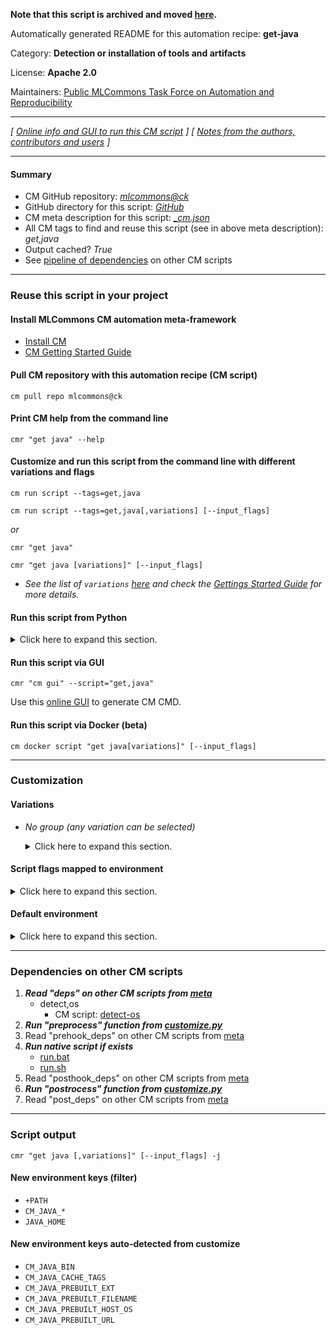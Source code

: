 **Note that this script is archived and moved [here](https://github.com/mlcommons/cm4mlops/tree/main/script/get-java).**



Automatically generated README for this automation recipe: **get-java**

Category: **Detection or installation of tools and artifacts**

License: **Apache 2.0**

Maintainers: [Public MLCommons Task Force on Automation and Reproducibility](https://github.com/mlcommons/ck/blob/master/docs/taskforce.md)

---
*[ [Online info and GUI to run this CM script](https://access.cknowledge.org/playground/?action=scripts&name=get-java,9399d0e785704f8c) ] [ [Notes from the authors, contributors and users](README-extra.md) ]*

---
#### Summary

* CM GitHub repository: *[mlcommons@ck](https://github.com/mlcommons/ck/tree/dev/cm-mlops)*
* GitHub directory for this script: *[GitHub](https://github.com/mlcommons/ck/tree/dev/cm-mlops/script/get-java)*
* CM meta description for this script: *[_cm.json](_cm.json)*
* All CM tags to find and reuse this script (see in above meta description): *get,java*
* Output cached? *True*
* See [pipeline of dependencies](#dependencies-on-other-cm-scripts) on other CM scripts


---
### Reuse this script in your project

#### Install MLCommons CM automation meta-framework

* [Install CM](https://access.cknowledge.org/playground/?action=install)
* [CM Getting Started Guide](https://github.com/mlcommons/ck/blob/master/docs/getting-started.md)

#### Pull CM repository with this automation recipe (CM script)

```cm pull repo mlcommons@ck```

#### Print CM help from the command line

````cmr "get java" --help````

#### Customize and run this script from the command line with different variations and flags

`cm run script --tags=get,java`

`cm run script --tags=get,java[,variations] [--input_flags]`

*or*

`cmr "get java"`

`cmr "get java [variations]" [--input_flags]`


* *See the list of `variations` [here](#variations) and check the [Gettings Started Guide](https://github.com/mlcommons/ck/blob/dev/docs/getting-started.md) for more details.*

#### Run this script from Python

<details>
<summary>Click here to expand this section.</summary>

```python

import cmind

r = cmind.access({'action':'run'
                  'automation':'script',
                  'tags':'get,java'
                  'out':'con',
                  ...
                  (other input keys for this script)
                  ...
                 })

if r['return']>0:
    print (r['error'])

```

</details>


#### Run this script via GUI

```cmr "cm gui" --script="get,java"```

Use this [online GUI](https://cKnowledge.org/cm-gui/?tags=get,java) to generate CM CMD.

#### Run this script via Docker (beta)

`cm docker script "get java[variations]" [--input_flags]`

___
### Customization


#### Variations

  * *No group (any variation can be selected)*
    <details>
    <summary>Click here to expand this section.</summary>

    * `_install`
      - Environment variables:
        - *CM_JAVA_PREBUILT_INSTALL*: `on`
      - Workflow:

    </details>


#### Script flags mapped to environment
<details>
<summary>Click here to expand this section.</summary>

* `--install=value`  &rarr;  `CM_JAVA_PREBUILT_INSTALL=value`

**Above CLI flags can be used in the Python CM API as follows:**

```python
r=cm.access({... , "install":...}
```

</details>

#### Default environment

<details>
<summary>Click here to expand this section.</summary>

These keys can be updated via `--env.KEY=VALUE` or `env` dictionary in `@input.json` or using script flags.

* CM_JAVA_PREBUILT_VERSION: `19`
* CM_JAVA_PREBUILT_BUILD: `36`
* CM_JAVA_PREBUILT_URL: `https://download.java.net/openjdk/jdk${CM_JAVA_PREBUILT_VERSION}/ri/`
* CM_JAVA_PREBUILT_FILENAME: `openjdk-${CM_JAVA_PREBUILT_VERSION}+${CM_JAVA_PREBUILT_BUILD}_${CM_JAVA_PREBUILT_HOST_OS}-x64_bin`

</details>

___
### Dependencies on other CM scripts


  1. ***Read "deps" on other CM scripts from [meta](https://github.com/mlcommons/ck/tree/dev/cm-mlops/script/get-java/_cm.json)***
     * detect,os
       - CM script: [detect-os](https://github.com/mlcommons/ck/tree/master/cm-mlops/script/detect-os)
  1. ***Run "preprocess" function from [customize.py](https://github.com/mlcommons/ck/tree/dev/cm-mlops/script/get-java/customize.py)***
  1. Read "prehook_deps" on other CM scripts from [meta](https://github.com/mlcommons/ck/tree/dev/cm-mlops/script/get-java/_cm.json)
  1. ***Run native script if exists***
     * [run.bat](https://github.com/mlcommons/ck/tree/dev/cm-mlops/script/get-java/run.bat)
     * [run.sh](https://github.com/mlcommons/ck/tree/dev/cm-mlops/script/get-java/run.sh)
  1. Read "posthook_deps" on other CM scripts from [meta](https://github.com/mlcommons/ck/tree/dev/cm-mlops/script/get-java/_cm.json)
  1. ***Run "postrocess" function from [customize.py](https://github.com/mlcommons/ck/tree/dev/cm-mlops/script/get-java/customize.py)***
  1. Read "post_deps" on other CM scripts from [meta](https://github.com/mlcommons/ck/tree/dev/cm-mlops/script/get-java/_cm.json)

___
### Script output
`cmr "get java [,variations]" [--input_flags] -j`
#### New environment keys (filter)

* `+PATH`
* `CM_JAVA_*`
* `JAVA_HOME`
#### New environment keys auto-detected from customize

* `CM_JAVA_BIN`
* `CM_JAVA_CACHE_TAGS`
* `CM_JAVA_PREBUILT_EXT`
* `CM_JAVA_PREBUILT_FILENAME`
* `CM_JAVA_PREBUILT_HOST_OS`
* `CM_JAVA_PREBUILT_URL`